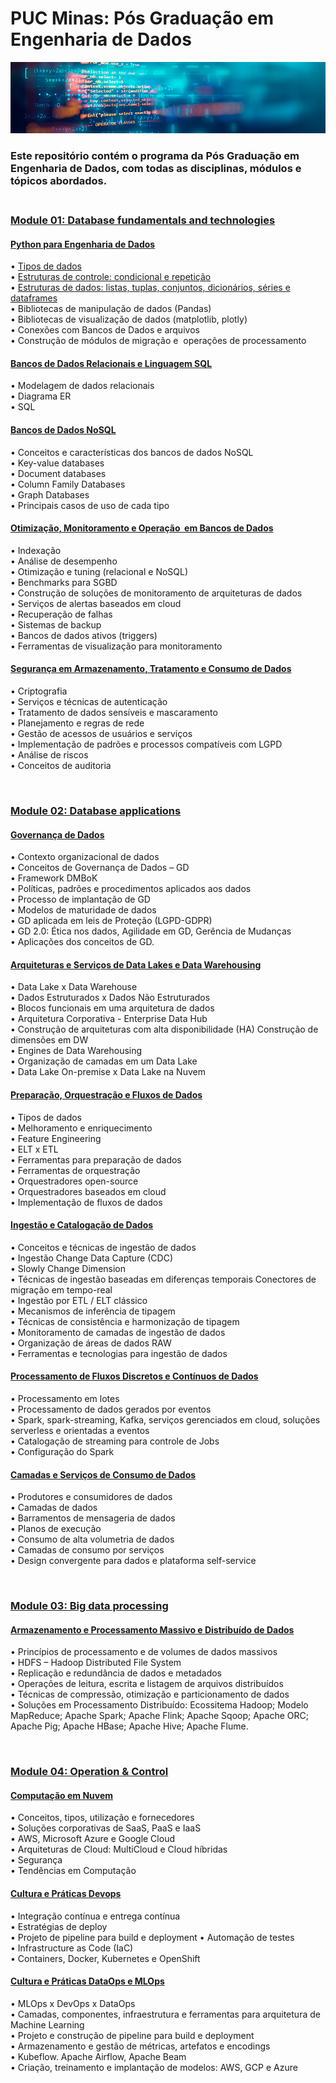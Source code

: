 # **PUC Minas: Pós Graduação em Engenharia de Dados**

<p align="center">
    <img src="https://github.com/Adrianogvs/014-Pos-Graduacao-Engenharia-de-Dados/blob/main/image/informatica-e-tecnologia3.png" alt="Exemplo de imagem">
</p>



### **Este repositório contém o programa da Pós Graduação em Engenharia de Dados, com todas as disciplinas, módulos e tópicos abordados.**<br></br>

<p></p>
<p></p>
<p></p>

### **[Module 01: Database fundamentals and technologies](https://github.com/Adrianogvs/014-Pos-Graduacao-Engenharia-de-Dados/tree/main/repos/Module%2001%20%20Database%20fundamentals%20and%20technologies)**
####	[Python para Engenharia de Dados](https://github.com/Adrianogvs/014-Pos-Graduacao-Engenharia-de-Dados/tree/main/repos/Module%2001%20%20Database%20fundamentals%20and%20technologies/001-Python%20para%20Engenharia%20de%20Dados) <br> 
• 	[Tipos de dados](https://github.com/Adrianogvs/014-Pos-Graduacao-Engenharia-de-Dados/blob/main/repos/Module%2001%20%20Database%20fundamentals%20and%20technologies/001-Python%20para%20Engenharia%20de%20Dados/Unidade-1/001%20-%20Tipos%20de%20dados.ipynb)	<br>
• 	[Estruturas de controle: condicional e repetição](https://github.com/Adrianogvs/014-Pos-Graduacao-Engenharia-de-Dados/blob/main/repos/Module%2001%20%20Database%20fundamentals%20and%20technologies/001-Python%20para%20Engenharia%20de%20Dados/Unidade-1/002%20-%20Estruturas%20de%20controle%20condicional%20e%20repeti%C3%A7%C3%A3o.ipynb)	<br>
• 	[Estruturas de dados: listas, tuplas, conjuntos, dicionários, séries e dataframes](https://github.com/Adrianogvs/014-Pos-Graduacao-Engenharia-de-Dados/blob/main/repos/Module%2001%20%20Database%20fundamentals%20and%20technologies/001-Python%20para%20Engenharia%20de%20Dados/Unidade-2/Estruturas%20de%20dados.ipynb)	<br>
• 	Bibliotecas de manipulação de dados (Pandas)	<br>
• 	Bibliotecas de visualização de dados (matplotlib, plotly)	<br>
• 	Conexões com Bancos de Dados e arquivos	<br>
• 	Construção de módulos de migração e  operações de processamento	<br>
<p></p>

####	[Bancos de Dados Relacionais e Linguagem SQL](https://github.com/Adrianogvs/014-Pos-Graduacao-Engenharia-de-Dados/tree/main/repos/Module%2001%20%20Database%20fundamentals%20and%20technologies/002-Bancos%20de%20Dados%20Relacionais%20e%20Linguagem%20SQL)
• 	Modelagem de dados relacionais  	<br>
• 	Diagrama ER	<br>
• 	SQL	<br>
<p></p>

####	[Bancos de Dados NoSQL](https://github.com/Adrianogvs/014-Pos-Graduacao-Engenharia-de-Dados/tree/main/repos/Module%2001%20%20Database%20fundamentals%20and%20technologies/003-Bancos%20de%20Dados%20NoSQL)	<br>
• 	Conceitos e características dos bancos de dados NoSQL	<br>
• 	Key-value databases	<br>
• 	Document databases	<br>
• 	Column Family Databases	<br>
• 	Graph Databases	<br>
• 	Principais casos de uso de cada tipo	<br>
<p></p>

####	[Otimização, Monitoramento e Operação  em Bancos de Dados](https://github.com/Adrianogvs/014-Pos-Graduacao-Engenharia-de-Dados/tree/main/repos/Module%2001%20%20Database%20fundamentals%20and%20technologies/004-Otimiza%C3%A7%C3%A3o%2C%20Monitoramento%20e%20Opera%C3%A7%C3%A3o%20%20em%20Bancos%20de%20Dados)	<br>
• 	Indexação	<br>
• 	Análise de desempenho	<br>
• 	Otimização e tuning (relacional e NoSQL)	<br>
• 	Benchmarks para SGBD	<br>
• 	Construção de soluções de monitoramento de arquiteturas de dados	<br>
• 	Serviços de alertas baseados em cloud	<br>
• 	Recuperação de falhas	<br>
• 	Sistemas de backup	<br>
• 	Bancos de dados ativos (triggers)	<br>
• 	Ferramentas de visualização para monitoramento	<br>
<p></p>

####	[Segurança em Armazenamento, Tratamento e Consumo de Dados](https://github.com/Adrianogvs/014-Pos-Graduacao-Engenharia-de-Dados/tree/main/repos/Module%2001%20%20Database%20fundamentals%20and%20technologies/005-Seguran%C3%A7a%20em%20Armazenamento%2C%20Tratamento%20e%20Consumo%20de%20Dados)	<br>
• 	Criptografia	<br>
• 	Serviços e técnicas de autenticação	<br>
• 	Tratamento de dados sensíveis e mascaramento	<br>
• 	Planejamento e regras de rede	<br>
• 	Gestão de acessos de usuários e serviços	<br>
• 	Implementação de padrões e processos compatíveis com LGPD	<br>
• 	Análise de riscos	<br>
• 	Conceitos de auditoria	<br>
<p></p><br>

### **[Module 02:  Database applications](https://github.com/Adrianogvs/014-Pos-Graduacao-Engenharia-de-Dados/tree/main/repos/Module%2002%20%20Database%20applications)**
####	[Governança de Dados](https://github.com/Adrianogvs/014-Pos-Graduacao-Engenharia-de-Dados/tree/main/repos/Module%2002%20%20Database%20applications/001-Governan%C3%A7a%20de%20Dados)	<br>
• 	Contexto organizacional de dados	<br>
• 	Conceitos de Governança de Dados – GD	<br>
• 	Framework DMBoK	<br>
• 	Políticas, padrões e procedimentos aplicados aos dados	<br>
• 	Processo de implantação de GD	<br>
• 	Modelos de maturidade de dados	<br>
• 	GD aplicada em leis de Proteção (LGPD-GDPR)	<br>
• 	GD 2.0: Ética nos dados, Agilidade em GD, Gerência de Mudanças	<br>
• 	Aplicações dos conceitos de GD.	<br>
<p></p>	

####	[Arquiteturas e Serviços de Data Lakes e Data Warehousing](https://github.com/Adrianogvs/014-Pos-Graduacao-Engenharia-de-Dados/tree/main/repos/Module%2002%20%20Database%20applications/002-Arquiteturas%20e%20Servi%C3%A7os%20de%20Data%20Lakes%20e%20Data%20Warehousing)	<br>
• 	Data Lake x Data Warehouse	<br>
• 	Dados Estruturados x Dados Não Estruturados	<br>
• 	Blocos funcionais em uma arquitetura de dados	<br>
• 	Arquitetura Corporativa - Enterprise Data Hub	<br>
• 	Construção de arquiteturas com alta disponibilidade (HA) Construção de dimensões em DW	<br>
• 	Engines de Data Warehousing	<br>
• 	Organização de camadas em um Data Lake	<br>
• 	Data Lake On-premise x Data Lake na Nuvem	<br>
<p></p>	

####	[Preparação, Orquestração e Fluxos de Dados](https://github.com/Adrianogvs/014-Pos-Graduacao-Engenharia-de-Dados/tree/main/repos/Module%2002%20%20Database%20applications/003-Prepara%C3%A7%C3%A3o%2C%20Orquestra%C3%A7%C3%A3o%20e%20Fluxos%20de%20Dados) 	<br>
• 	Tipos de dados	<br>
• 	Melhoramento e enriquecimento	<br>
• 	Feature Engineering	<br>
• 	ELT x ETL	<br>
• 	Ferramentas para preparação de dados	<br>
• 	Ferramentas de orquestração	<br>
• 	Orquestradores open-source	<br>
• 	Orquestradores baseados em cloud	<br>
• 	Implementação de fluxos de dados 	<br>
<p></p>	

####	[Ingestão e Catalogação de Dados](https://github.com/Adrianogvs/014-Pos-Graduacao-Engenharia-de-Dados/tree/main/repos/Module%2002%20%20Database%20applications/004-Ingest%C3%A3o%20e%20Cataloga%C3%A7%C3%A3o%20de%20Dados)	<br>
• 	Conceitos e técnicas de ingestão de dados	<br>
• 	Ingestão Change Data Capture (CDC)	<br>
• 	Slowly Change Dimension	<br>
• 	Técnicas de ingestão baseadas em diferenças temporais Conectores de migração em tempo-real	<br>
• 	Ingestão por ETL / ELT clássico	<br>
• 	Mecanismos de inferência de tipagem	<br>
• 	Técnicas de consistência e harmonização de tipagem	<br>
• 	Monitoramento de camadas de ingestão de dados	<br>
• 	Organização de áreas de dados RAW	<br>
• 	Ferramentas e tecnologias para ingestão de dados	<br>
<p></p>	

####	[Processamento de Fluxos Discretos e Contínuos de Dados](https://github.com/Adrianogvs/014-Pos-Graduacao-Engenharia-de-Dados/tree/main/repos/Module%2002%20%20Database%20applications/005-Processamento%20de%20Fluxos%20Discretos%20e%20Cont%C3%ADnuos%20de%20Dados)	<br>
• 	Processamento em lotes	<br>
• 	Processamento de dados gerados por eventos	<br>
• 	Spark, spark-streaming, Kafka, serviços gerenciados em cloud, soluções serverless e orientadas a eventos	<br>
• 	Catalogação de streaming para controle de Jobs	<br>
• 	Configuração do Spark	<br>
<p></p>	

####	[Camadas e Serviços de Consumo de Dados](https://github.com/Adrianogvs/014-Pos-Graduacao-Engenharia-de-Dados/tree/main/repos/Module%2002%20%20Database%20applications/006-Camadas%20e%20Servi%C3%A7os%20de%20Consumo%20de%20Dados)	<br>
• 	Produtores e consumidores de dados	<br>
• 	Camadas de dados	<br>
• 	Barramentos de mensageria de dados	<br>
• 	Planos de execução	<br>
• 	Consumo de alta volumetria de dados	<br>
• 	Camadas de consumo por serviços	<br>
• 	Design convergente para dados e plataforma self-service	<br>
<p></p><br>


### **[Module 03: Big data processing](https://github.com/Adrianogvs/014-Pos-Graduacao-Engenharia-de-Dados/tree/main/repos/Module%2003%20Big%20data%20processing/)**
####	[Armazenamento e Processamento Massivo e Distribuído de Dados](https://github.com/Adrianogvs/014-Pos-Graduacao-Engenharia-de-Dados/tree/main/repos/Module%2003%20Big%20data%20processing/001-Armazenamento%20e%20Processamento%20Massivo%20e%20Distribu%C3%ADdo%20de%20Dados)	<br>
• 	Princípios de processamento e de volumes de dados massivos	<br>
• 	HDFS – Hadoop Distributed File System	<br>
• 	Replicação e redundância de dados e metadados	<br>
• 	Operações de leitura, escrita e listagem de arquivos distribuídos	<br>
• 	Técnicas de compressão, otimização e particionamento de dados	<br>
• 	Soluções em Processamento Distribuído: Ecossitema Hadoop; Modelo MapReduce; Apache Spark; Apache Flink; Apache Sqoop; Apache ORC; Apache Pig; Apache HBase; Apache Hive; Apache Flume.	<br>
<p></p><br>

### **[Module 04: Operation & Control](https://github.com/Adrianogvs/014-Pos-Graduacao-Engenharia-de-Dados/tree/main/repos/Module%2004%20Operation%20%26%20Control)**
####	[Computação em Nuvem](https://github.com/Adrianogvs/014-Pos-Graduacao-Engenharia-de-Dados/tree/main/repos/Module%2004%20Operation%20%26%20Control/001-Computa%C3%A7%C3%A3o%20em%20Nuvem)<br>
• 	Conceitos, tipos, utilização e fornecedores	<br>
• 	Soluções corporativas de SaaS, PaaS e IaaS	<br>
• 	AWS, Microsoft Azure e Google Cloud	<br>
• 	Arquiteturas de Cloud: MultiCloud e Cloud híbridas	<br>
• 	Segurança	<br>
• 	Tendências em Computação	<br>
<p></p> 

####	[Cultura e Práticas Devops](https://github.com/Adrianogvs/014-Pos-Graduacao-Engenharia-de-Dados/tree/main/repos/Module%2004%20Operation%20%26%20Control/002-Cultura%20e%20Pr%C3%A1ticas%20Devops)	<br>
• 	Integração contínua e entrega contínua	<br>
• 	Estratégias de deploy	<br>
• 	Projeto de pipeline para build e deployment	
• 	Automação de testes	<br>
• 	Infrastructure as Code (IaC)	<br>
• 	Containers, Docker, Kubernetes e OpenShift	<br>
<p></p> 

####	[Cultura e Práticas DataOps e MLOps](https://github.com/Adrianogvs/014-Pos-Graduacao-Engenharia-de-Dados/tree/main/repos/Module%2004%20Operation%20%26%20Control/003-Cultura%20e%20Pr%C3%A1ticas%20DataOps%20e%20MLOps)	<br>
• 	MLOps x DevOps x DataOps	<br>
• 	Camadas, componentes, infraestrutura e ferramentas para arquitetura de Machine Learning	<br>
• 	Projeto e construção de pipeline para build e deployment	<br>
• 	Armazenamento e gestão de métricas, artefatos e encodings	<br>
• 	Kubeflow. Apache Airflow, Apache Beam 	<br>
• 	Criação, treinamento e implantação de modelos: AWS, GCP e Azure	<br>
<p></p><br>
